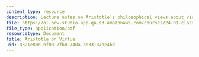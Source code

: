 ```yaml
---
content_type: resource
description: Lecture notes on Aristotle's philosophical views about virtue.
file: https://ol-ocw-studio-app-qa.s3.amazonaws.com/courses/24-01-classics-of-western-philosophy-spring-2016/8321e80dbf007fb0740abe33187ae4bd_MIT24_01S16_SES9.pdf
file_type: application/pdf
resourcetype: Document
title: Aristotle on Virtue
uid: 8321e80d-bf00-7fb0-740a-be33187ae4bd
---
```

